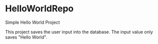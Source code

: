 # HelloWorldRepo
Simple Hello World Project

This project saves the user input into the database. The input value only saves "Hello World".
